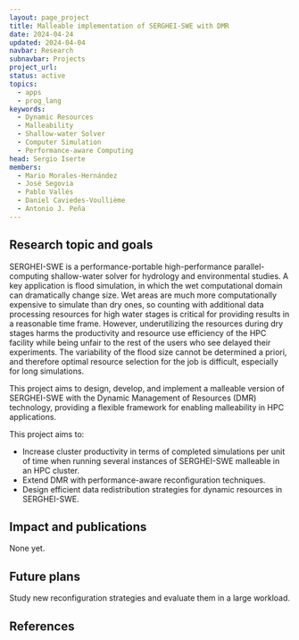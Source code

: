 ```yaml
---
layout: page_project
title: Malleable implementation of SERGHEI-SWE with DMR
date: 2024-04-24
updated: 2024-04-04
navbar: Research
subnavbar: Projects
project_url:
status: active
topics:
  - apps
  - prog_lang
keywords:
  - Dynamic Resources
  - Malleability
  - Shallow-water Solver
  - Computer Simulation
  - Performance-aware Computing
head: Sergio Iserte
members:
  - Mario Morales-Hernández
  - José Segovia
  - Pablo Vallés
  - Daniel Caviedes-Voullième
  - Antonio J. Peña
---
```


## Research topic and goals
SERGHEI-SWE is a performance-portable high-performance parallel-computing shallow-water solver for hydrology and environmental studies. A key application is flood simulation, in which the wet computational domain can dramatically change size. Wet areas are much more computationally expensive to simulate than dry ones, so counting with additional data processing resources for high water stages is critical for providing results in a reasonable time frame. However, underutilizing the resources during dry stages harms the productivity and resource use efficiency of the HPC facility while being unfair to the rest of the users who see delayed their experiments. The variability of the flood size cannot be determined a priori, and therefore optimal resource selection for the job is difficult, especially for long simulations.

This project aims to design, develop, and implement a malleable version of SERGHEI-SWE with the Dynamic Management of Resources (DMR) technology, providing a flexible framework for enabling malleability in HPC applications. 

This project aims to:
  - Increase cluster productivity in terms of completed simulations per unit of time when running several instances of SERGHEI-SWE malleable in an HPC cluster.
  - Extend DMR with performance-aware reconfiguration techniques.
  - Design efficient data redistribution strategies for dynamic resources in SERGHEI-SWE.

## Impact and publications

None yet.

## Future plans

Study new reconfiguration strategies and evaluate them in a large workload.

## References
